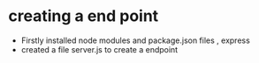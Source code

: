 # creating a end point
- Firstly installed node modules and package.json files , express
- created a file server.js to create a endpoint

# 